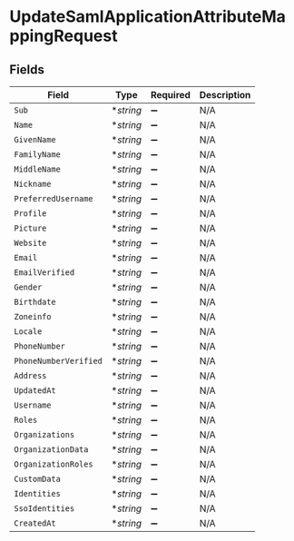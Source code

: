 # UpdateSamlApplicationAttributeMappingRequest


## Fields

| Field                 | Type                  | Required              | Description           |
| --------------------- | --------------------- | --------------------- | --------------------- |
| `Sub`                 | **string*             | :heavy_minus_sign:    | N/A                   |
| `Name`                | **string*             | :heavy_minus_sign:    | N/A                   |
| `GivenName`           | **string*             | :heavy_minus_sign:    | N/A                   |
| `FamilyName`          | **string*             | :heavy_minus_sign:    | N/A                   |
| `MiddleName`          | **string*             | :heavy_minus_sign:    | N/A                   |
| `Nickname`            | **string*             | :heavy_minus_sign:    | N/A                   |
| `PreferredUsername`   | **string*             | :heavy_minus_sign:    | N/A                   |
| `Profile`             | **string*             | :heavy_minus_sign:    | N/A                   |
| `Picture`             | **string*             | :heavy_minus_sign:    | N/A                   |
| `Website`             | **string*             | :heavy_minus_sign:    | N/A                   |
| `Email`               | **string*             | :heavy_minus_sign:    | N/A                   |
| `EmailVerified`       | **string*             | :heavy_minus_sign:    | N/A                   |
| `Gender`              | **string*             | :heavy_minus_sign:    | N/A                   |
| `Birthdate`           | **string*             | :heavy_minus_sign:    | N/A                   |
| `Zoneinfo`            | **string*             | :heavy_minus_sign:    | N/A                   |
| `Locale`              | **string*             | :heavy_minus_sign:    | N/A                   |
| `PhoneNumber`         | **string*             | :heavy_minus_sign:    | N/A                   |
| `PhoneNumberVerified` | **string*             | :heavy_minus_sign:    | N/A                   |
| `Address`             | **string*             | :heavy_minus_sign:    | N/A                   |
| `UpdatedAt`           | **string*             | :heavy_minus_sign:    | N/A                   |
| `Username`            | **string*             | :heavy_minus_sign:    | N/A                   |
| `Roles`               | **string*             | :heavy_minus_sign:    | N/A                   |
| `Organizations`       | **string*             | :heavy_minus_sign:    | N/A                   |
| `OrganizationData`    | **string*             | :heavy_minus_sign:    | N/A                   |
| `OrganizationRoles`   | **string*             | :heavy_minus_sign:    | N/A                   |
| `CustomData`          | **string*             | :heavy_minus_sign:    | N/A                   |
| `Identities`          | **string*             | :heavy_minus_sign:    | N/A                   |
| `SsoIdentities`       | **string*             | :heavy_minus_sign:    | N/A                   |
| `CreatedAt`           | **string*             | :heavy_minus_sign:    | N/A                   |